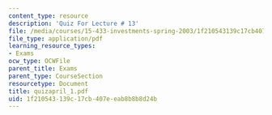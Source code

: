 ```yaml
---
content_type: resource
description: 'Quiz For Lecture # 13'
file: /media/courses/15-433-investments-spring-2003/1f210543139c17cb407eeab8b8b8d24b_quizapril_1.pdf
file_type: application/pdf
learning_resource_types:
- Exams
ocw_type: OCWFile
parent_title: Exams
parent_type: CourseSection
resourcetype: Document
title: quizapril_1.pdf
uid: 1f210543-139c-17cb-407e-eab8b8b8d24b
---
```

